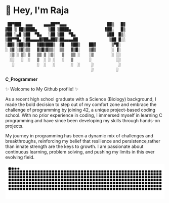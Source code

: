 # 👋 Hey, I'm Raja

     ██▀███  ▄▄▄     ▄▄▄██▀▀▄▄▄                  ██▒   █▓
    ▓██ ▒ ██▒████▄     ▒██ ▒████▄               ▓██░   █▒
    ▓██ ░▄█ ▒██  ▀█▄   ░██ ▒██  ▀█▄              ▓██  █▒░
    ▒██▀▀█▄ ░██▄▄▄▄█▓██▄██▓░██▄▄▄▄██              ▒██ █░░
    ░██▓ ▒██▒▓█   ▓██▓███▒  ▓█   ▓██▒    ██▓       ▒▀█░  
    ░ ▒▓ ░▒▓░▒▒   ▓▒█▒▓▒▒░  ▒▒   ▓▒█░    ▒▓▒       ░ ▐░  
      ░▒ ░ ▒░ ▒   ▒▒ ▒ ░▒░   ▒   ▒▒ ░    ░▒        ░ ░░  
      ░░   ░  ░   ▒  ░ ░ ░   ░   ▒       ░           ░░  
       ░          ░  ░   ░       ░  ░     ░           ░  
                                          ░          ░   
                                                                                                                                    
**C_Programmer**


✨ Welcome to My Github profile! ✨                                        

                                              
As a recent high school graduate with a Science (Biology) background, I made the bold decision to step out of my comfort zone and embrace the challenge of programming by joining 42, a unique project-based coding school. With no prior experience in coding, I immersed myself in learning C programming and have since been developing my skills through hands-on projects.

My journey in programming has been a dynamic mix of challenges and breakthroughs, reinforcing my belief that resilience and persistence,rather than innate strength are the keys to growth. I am passionate about continuous learning, problem solving, and pushing my limits in this ever evolving field.

<img src="https://raw.githubusercontent.com/KingVikraman/KingVikraman/output/snake.svg" alt="Snake animation" />

<!--
**KingVikraman/KingVikraman** is a ✨ _special_ ✨ repository because its `README.md` (this file) appears on your GitHub profile.

Here are some ideas to get you started:

- 🔭 I’m currently working on ...
- 🌱 I’m currently learning ...
- 👯 I’m looking to collaborate on ...
- 🤔 I’m looking for help with ...
- 💬 Ask me about ...
- 📫 How to reach me: ...
- 😄 Pronouns: ...
- ⚡ Fun fact: ...
-->
